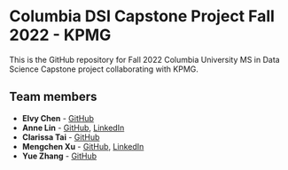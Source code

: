 # Columbia DSI Capstone Project Fall 2022 - KPMG

This is the GitHub repository for Fall 2022 Columbia University MS in Data Science Capstone project collaborating with KPMG.


## Team members
  - **Elvy Chen** - [GitHub](https://github.com/elvychen)
  - **Anne Lin** - [GitHub](https://github.com/anqilin11), [LinkedIn](https://www.linkedin.com/in/anqil/)
  - **Clarissa Tai** - [GitHub]()
  - **Mengchen Xu** - [GitHub](https://github.com/Helen962), [LinkedIn](https://www.linkedin.com/in/mengchen-xu/)
  - **Yue Zhang** - [GitHub](https://github.com/stellazhangyue)
